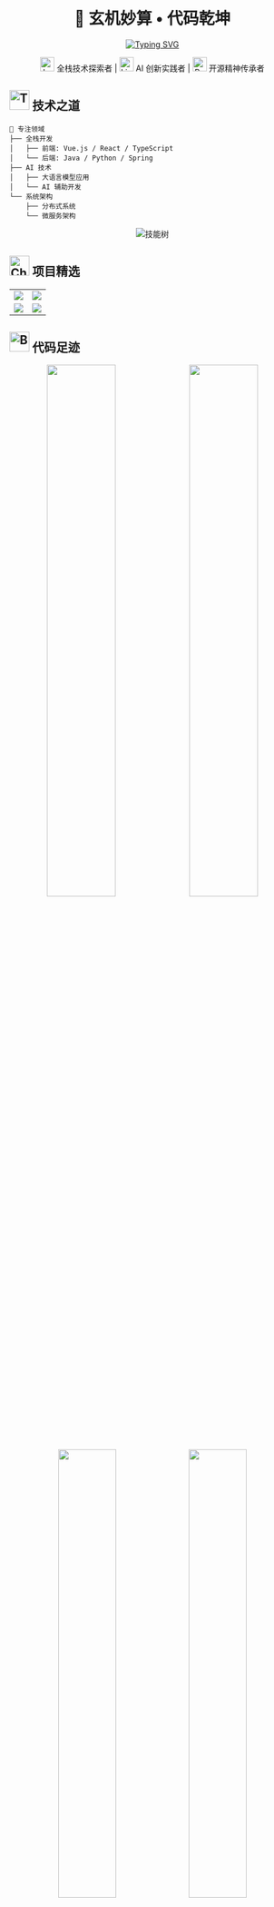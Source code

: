 # <div align="center">🏯 玄机妙算 • 代码乾坤</div>

<div align="center">

[![Typing SVG](https://readme-typing-svg.herokuapp.com?font=ZCOOL+XiaoWei&size=35&pause=1000&color=6F3BF5&center=true&vCenter=true&random=false&width=600&lines=明月几时有，把酒问青天;不知天上宫阔，今夕是何年)](https://git.io/typing-svg)

<img src="https://raw.githubusercontent.com/Tarikul-Islam-Anik/Animated-Fluent-Emojis/master/Emojis/Objects/Laptop.png" alt="Laptop" width="25" height="25" /> 全栈技术探索者 | <img src="https://raw.githubusercontent.com/Tarikul-Islam-Anik/Animated-Fluent-Emojis/master/Emojis/Objects/Light%20Bulb.png" alt="Light Bulb" width="25" height="25" /> AI 创新实践者 | <img src="https://raw.githubusercontent.com/Tarikul-Islam-Anik/Animated-Fluent-Emojis/master/Emojis/Objects/Rocket.png" alt="Rocket" width="25" height="25" /> 开源精神传承者

</div>

## <img src="https://raw.githubusercontent.com/Tarikul-Islam-Anik/Animated-Fluent-Emojis/master/Emojis/People/Technologist.png" alt="Technologist" width="35" height="35" /> 技术之道

```text
🎯 专注领域
├── 全栈开发
│   ├── 前端: Vue.js / React / TypeScript
│   └── 后端: Java / Python / Spring
├── AI 技术
│   ├── 大语言模型应用
│   └── AI 辅助开发
└── 系统架构
    ├── 分布式系统
    └── 微服务架构
```

<div align="center">

![技能树](https://skillicons.dev/icons?i=python,java,vue,cpp,spring,js,docker,mysql,react,ts,redis,git,linux,vscode&perline=7)

</div>

## <img src="https://raw.githubusercontent.com/Tarikul-Islam-Anik/Animated-Fluent-Emojis/master/Emojis/Objects/Chart%20Increasing.png" alt="Chart Increasing" width="35" height="35" /> 项目精选

<table>
  <tr>
    <td width="50%">
      <a href="https://github.com/yxhpy/V-Fetcher">
        <img src="https://github-readme-stats.vercel.app/api/pin/?username=yxhpy&repo=V-Fetcher&theme=tokyonight&hide_border=true" />
      </a>
    </td>
    <td width="50%">
      <a href="https://github.com/yxhpy/wanyan">
        <img src="https://github-readme-stats.vercel.app/api/pin/?username=yxhpy&repo=wanyan&theme=tokyonight&hide_border=true" />
      </a>
    </td>
  </tr>
  <tr>
    <td width="50%">
      <a href="https://github.com/yxhpy/ai-prototype-drawing">
        <img src="https://github-readme-stats.vercel.app/api/pin/?username=yxhpy&repo=ai-prototype-drawing&theme=tokyonight&hide_border=true" />
      </a>
    </td>
    <td width="50%">
      <a href="https://github.com/yxhpy/Vue3-Magic-Generator">
        <img src="https://github-readme-stats.vercel.app/api/pin/?username=yxhpy&repo=Vue3-Magic-Generator&theme=tokyonight&hide_border=true" />
      </a>
    </td>
  </tr>
</table>

## <img src="https://raw.githubusercontent.com/Tarikul-Islam-Anik/Animated-Fluent-Emojis/master/Emojis/Objects/Bar%20Chart.png" alt="Bar Chart" width="35" height="35" /> 代码足迹

<div align="center">
  <img width="49%" src="https://github-readme-stats.vercel.app/api?username=yxhpy&show_icons=true&theme=tokyonight&hide_border=true" />
  <img width="49%" src="https://github-readme-streak-stats.herokuapp.com/?user=yxhpy&theme=tokyonight&hide_border=true" />
</div>

<div align="center">
  <img width="45%" src="https://github-readme-stats.vercel.app/api/top-langs/?username=yxhpy&layout=compact&theme=tokyonight&hide_border=true" />
  
  <img width="45%" src="https://github-profile-summary-cards.vercel.app/api/cards/productive-time?username=yxhpy&theme=tokyonight&utcOffset=8" />
</div>

## <img src="https://raw.githubusercontent.com/Tarikul-Islam-Anik/Animated-Fluent-Emojis/master/Emojis/Travel%20and%20places/Milky%20Way.png" alt="Milky Way" width="35" height="35" /> 近期探索

<table>
  <tr>
    <td>
      <img src="https://raw.githubusercontent.com/Tarikul-Islam-Anik/Animated-Fluent-Emojis/master/Emojis/Objects/Gear.png" alt="Gear" width="20" height="20" /> 大语言模型应用开发
    </td>
    <td>
      <img src="https://raw.githubusercontent.com/Tarikul-Islam-Anik/Animated-Fluent-Emojis/master/Emojis/Objects/Magnifying%20Glass%20Tilted%20Left.png" alt="Magnifying Glass" width="20" height="20" /> AI 辅助设计工具研究
    </td>
  </tr>
  <tr>
    <td>
      <img src="https://raw.githubusercontent.com/Tarikul-Islam-Anik/Animated-Fluent-Emojis/master/Emojis/Objects/Shield.png" alt="Shield" width="20" height="20" /> 分布式系统架构设计
    </td>
    <td>
      <img src="https://raw.githubusercontent.com/Tarikul-Islam-Anik/Animated-Fluent-Emojis/master/Emojis/Objects/Closed%20Book.png" alt="Book" width="20" height="20" /> 技术文档写作
    </td>
  </tr>
</table>

## <img src="https://raw.githubusercontent.com/Tarikul-Islam-Anik/Animated-Fluent-Emojis/master/Emojis/Objects/Link.png" alt="Link" width="35" height="35" /> 与我联系

<div align="center">
  
[![GitHub](https://img.shields.io/badge/GitHub-yxhpy-6e40c9?style=for-the-badge&logo=github)](https://github.com/yxhpy)
[![Blog](https://img.shields.io/badge/Blog-技术随笔-blue?style=for-the-badge&logo=blogger)](https://github.com/yxhpy)
[![Email](https://img.shields.io/badge/Email-联系我-red?style=for-the-badge&logo=gmail)](mailto:example@email.com)

</div>

---

<div align="center">

<img src="https://raw.githubusercontent.com/Tarikul-Islam-Anik/Animated-Fluent-Emojis/master/Emojis/Hand%20gestures/Writing%20Hand.png" alt="Writing Hand" width="25" height="25" /> **编码之道**

*溯洄从之，道阻且长。编码之路，永无止境。*

<img src="https://profile-counter.glitch.me/yxhpy/count.svg" />

</div>

<!--
  注：请将 example@email.com 替换为您的实际邮箱地址
  如果您有个人博客，也请更新博客链接
-->